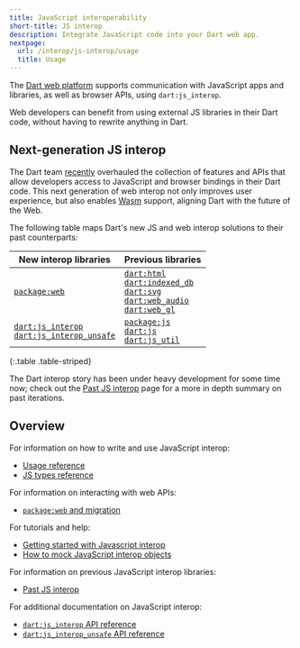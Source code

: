 ```yaml
---
title: JavaScript interoperability
short-title: JS interop
description: Integrate JavaScript code into your Dart web app.
nextpage:
  url: /interop/js-interop/usage
  title: Usage
---
```


The [Dart web platform](/overview#web-platform) supports communication with
JavaScript apps and libraries, as well as browser APIs, using `dart:js_interop`.

Web developers can benefit from using external JS libraries in their Dart code,
without having to rewrite anything in Dart.

## Next-generation JS interop

The Dart team [recently][] overhauled the collection of features and APIs that allow
developers access to JavaScript and browser bindings in their Dart code.
This next generation of web interop not only improves user experience,
but also enables [Wasm][] support, aligning Dart with the future of the Web.

The following table maps Dart's new JS and web interop solutions to
their past counterparts:

| New interop libraries        | Previous libraries                       |
|------------------------------|------------------------------------------|
| [`package:web`][] | [`dart:html`][] <br> [`dart:indexed_db`][] <br> [`dart:svg`][] <br> [`dart:web_audio`][] <br> [`dart:web_gl`][] |
| [`dart:js_interop`][] <br> [`dart:js_interop_unsafe`][] | [`package:js`][] <br> [`dart:js`][] <br> [`dart:js_util`][] |

{:.table .table-striped}

The Dart interop story has been under heavy development for some time now;
check out the [Past JS interop][] page for a more in depth summary on past
iterations.

[recently]: https://medium.com/dartlang/dart-3-3-325bf2bf6c13
[Wasm]: /web/wasm
[`package:web`]: {{site.pub-pkg}}/web
[`dart:html`]: {{site.dart-api}}/dart-html/dart-html-library.html
[`dart:svg`]: {{site.dart-api}}/dart-svg/dart-svg-library.html
[`dart:indexed_db`]: {{site.dart-api}}/dart-indexed_db/dart-indexed_db-library.html
[`dart:web_audio`]: {{site.dart-api}}/dart-web_audio/dart-web_audio-library.html
[`dart:web_gl`]: {{site.dart-api}}/dart-web_gl/dart-web_gl-library.html
[`dart:js_interop`]: {{site.dart-api}}/dart-js_interop/dart-js_interop-library.html
[`dart:js_interop_unsafe`]: {{site.dart-api}}/dart-js_interop_unsafe/dart-js_interop_unsafe-library.html
[`package:js`]: {{site.pub-api}}/js
[`dart:js`]: {{site.dart-api}}/dart-js/dart-js-library.html
[`dart:js_util`]: {{site.dart-api}}/dart-js_util/dart-js_util-library.html
[Past JS interop]: /interop/js-interop/past-js-interop/

## Overview

For information on how to write and use JavaScript interop:
  * [Usage reference]
  * [JS types reference]

For information on interacting with web APIs:
  * [`package:web` and migration]

For tutorials and help:
  * [Getting started with Javascript interop]
  * [How to mock JavaScript interop objects]

For information on previous JavaScript interop libraries:
  * [Past JS interop]

For additional documentation on JavaScript interop:
  * [`dart:js_interop` API reference]
  * [`dart:js_interop_unsafe` API reference]

[Usage reference]: /interop/js-interop/usage
[JS types reference]: /interop/js-interop/js-types
[`package:web` and migration]: /interop/js-interop/package-web
[Getting started with Javascript interop]: /interop/js-interop/mock
[How to mock JavaScript interop objects]: /interop/js-interop/start
[Past JS interop]: /interop/js-interop/past-js-interop
[`dart:js_interop` API reference]: {{site.dart-api}}/dart-js_interop/dart-js_interop-library.html
[`dart:js_interop_unsafe` API reference]: {{site.dart-api}}/dart-js_interop_unsafe/dart-js_interop_unsafe-library.html
